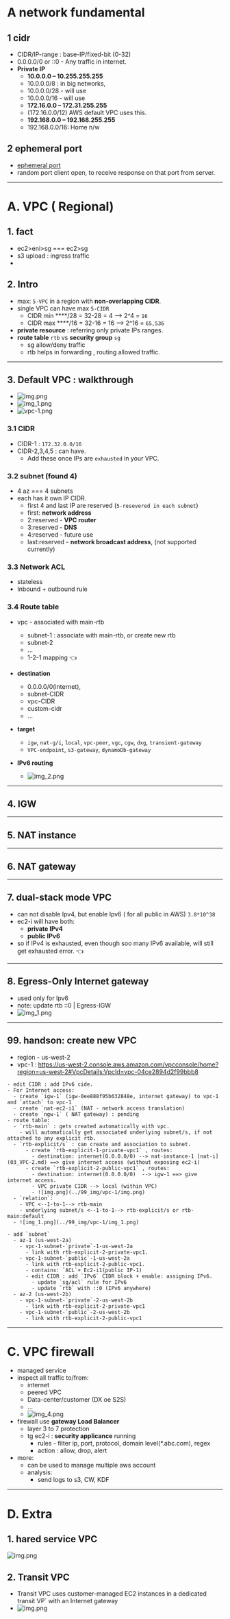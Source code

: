 # A  network fundamental
## 1 cidr
- CIDR/IP-range : base-IP/fixed-bit (0-32)
- 0.0.0.0/0  or ::0 -  Any traffic in internet.
- **Private IP**
  -  **10.0.0.0 – 10.255.255.255** 
    - 10.0.0.0/8 : in big networks, 
    - 10.0.0.0/28 - will use 
    - 10.0.0.0/16 - will use
  -  **172.16.0.0 – 172.31.255.255** 
    - (172.16.0.0/12)  AWS default VPC uses this.
  -  **192.168.0.0 – 192.168.255.255** 
    - 192.168.0.0/16: Home n/w

## 2 ephemeral port
- [ephemeral port](../99_img/vpc-2/img_2.png) 
- random port client open, to receive response on that port from server. 



---
# A. VPC ( Regional)
## 1. fact
- ec2>eni>sg === ec2>sg
- s3 upload : ingress traffic
- 
## 2. Intro
- max: `5-VPC` in  a region with **non-overlapping CIDR**.
- single VPC can have max `5-CIDR`
  - CIDR min ****/28 = 32-28 = 4 --> 2^4 = `16`
  - CIDR max ****/16 = 32-16 = 16 --> 2^16 = `65,536`
- **private resource** : referring only private IPs ranges.
- **route table** `rtb` vs **security group** `sg`
  - sg allow/deny traffic
  - rtb helps in forwarding , routing allowed traffic.

---
## 3. Default VPC : walkthrough
- ![img.png](../99_img/vpc-1/img-v2.png)
- ![img_1.png](../99_img/vpc-1/img_1-v2.png)
- ![vpc-1.png](../99_img/draw-io/VPC-1.drawio.png)

### 3.1 CIDR
- CIDR-1 : `172.32.0.0/16`
- CIDR-2,3,4,5 : can have. 
  - Add these once IPs are `exhausted` in your VPC.
    
### 3.2 subnet (found 4) 
- 4 az === 4 subnets 
- each has it own IP CIDR.
   - first 4 and last IP  are reserved (`5-resevered in each subnet`) 
   - first: **network address**
   - 2:reserved - **VPC router**
   - 3:reserved - **DNS**
   - 4:reserved - future use
   - last:reserved - **network broadcast address**, (not supported currently)

### 3.3 Network ACL  
- stateless 
- Inbound + outbound rule

### 3.4 Route table
- vpc - associated with main-rtb
  - subnet-1 : associate with main-rtb, or create new rtb
  - subnet-2
  - ...
  - 1-2-1 mapping :point_left:
  
- **destination**
  - 0.0.0.0/0(internet),
  - subnet-CIDR
  - vpc-CIDR
  - custom-cidr
  - ...
- **target**
  - `igw`, `nat-g/i`, `local`, `vpc-peer`, `vgc`, `cgw`, `dxg`, `transient-gateway`
  - `VPC-endpoint`, `s3-gateway`, `dynamoDb-gateway`

- **IPv6 routing**
  - ![img_2.png](../99_img/vpc-2/ipv6-3.png)
  
---
## 4. IGW

---
## 5. NAT instance

---
## 6. NAT gateway

---
## 7. dual-stack mode VPC
- can not disable Ipv4, but enable Ipv6 ( for all public in AWS) `3.8*10^38`
- ec2-i will have both:
  - **private IPv4** 
  - **public IPv6** 
- so if IPv4 is exhausted, even though soo many IPv6 available, will still get exhausted error. :point_left:

---
## 8. Egress-Only Internet gateway
- used only for Ipv6
- note: update rtb ::0 | Egress-IGW
- ![img_1.png](../99_img/vpc-2/ipv6-2.png)


---
## 99. handson: create new VPC
- region - us-west-2
- vpc-1 : https://us-west-2.console.aws.amazon.com/vpcconsole/home?region=us-west-2#VpcDetails:VpcId=vpc-04ce2894d2f99bbb8
```
- edit CIDR : add IPv6 cide.
- For Internet access:
  - create `igw-1` (igw-0ee888f95b632848e, internet gateway) to vpc-1 and `attach` to vpc-1
  - create `nat-ec2-i1` (NAT - network access translation)
  - create `ngw-1` ( NAT gateway) : pending
- route table:
  - `rtb-main` : gets created automatically with vpc.
    - will automatically get associated underlying subnet/s, if not attached to any explicit rtb.
  - `rtb-explicit/s` : can create and association to subnet.
      - create `rtb-explicit-1-private-vpc1` , routes:
        - destination: internet(0.0.0.0/0) --> nat-instance-1 [nat-i](03_VPC-2.md) ==> give internet access (without exposing ec2-i)
      - create `rtb-explicit-2-public-vpc1` , routes: 
        - destination: internet(0.0.0.0/0)  --> igw-1 ==> give internet access.
        - VPC private CIDR --> local (within VPC)
        - ![img.png](../99_img/vpc-1/img.png)
  - `relation`:
    - VPC <--1-to-1--> rtb-main
    - underlying subnet/s <--1-to-1--> rtb-explicit/s or rtb-main:default
  - ![img_1.png](../99_img/vpc-1/img_1.png)

- add `subnet`
  - az-1 (us-west-2a)
    - vpc-1-subnet-`private`-1-us-west-2a
      - link with rtb-explicit-2-private-vpc1.
    - vpc-1-subnet-`public`-1-us-west-2a
      - link with rtb-explicit-2-public-vpc1.
      - contains: `ACL`+ Ec2-i1(public IP-1)
      - edit CIDR : add `IPv6` CIDR block + enable: assigning IPv6.
        - update `sg/acl` rule for IPv6
        - update `rtb` with ::0 (IPv6 anywhere)
  - az-2 (us-west-2b)
    - vpc-1-subnet-`private`-2-us-west-2b
      - link with rtb-explicit-2-private-vpc1
    - vpc-1-subnet-`public`-2-us-west-2b
      - link with rtb-explicit-2-public-vpc1
```


---
# C. VPC firewall
- managed service
- inspect all traffic to/from:
  - internet
  - peered VPC
  - Data-center/customer (DX oe S2S)
  - ...
  - ![img_4.png](../99_img/vpc-4/img_4.png)
- firewall use **gateway Load Balancer** 
  - layer 3 to 7 protection
  - tg ec2-i : **security applicance** running
    - rules - filter ip, port, protocol, domain level(*.abc.com), regex
    - action : allow, drop, alert
- more:
  - can be used to manage multiple aws account
  - analysis:
    - send logs to s3, CW, KDF

---
# D. Extra
## 1. hared service VPC
![img.png](../99_img/vpc-1/SharedserviceVPC.png)

## 2. Transit VPC
-  Transit VPC uses customer-managed EC2 instances in a dedicated transit VP` with an Internet gateway
- ![img.png](../99_img/vpc-1/Transit-VPC.png)






